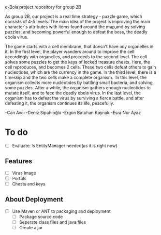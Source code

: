 
e-Bola project repository for group 2B


As group 2B, our project is a real time strategy - puzzle game, which consists of 4-5 levels.
The main idea of the project is improving the main character's attributes with items found around the map,and by solving puzzles, and becoming powerful enough to defeat the boss, the deadly ebola virus. 

The game starts with a cell membrane, that doesn't have any organelles in it. In the first level, the player wanders around to improve the cell accordingly with organelles, and proceeds to the second level. The cell solves some puzzles to get the keys of locked treasure chests. Here, the cell reproduces, and becomes 2 cells. These two cells defeat others to gain nucleotides, which are the currency in the game. In the third level, there is a timeskip and the two cells make a complete organism.  In this level, the organism collects more nucleotides by battling small bacteria, and solving some puzzles. After a while, the organism gathers enough nucleotides to mutate itself, and to face the deadly ebola virus. In the last level, the organism has to defeat the virus by surviving a fierce battle, and after defeating it, the organism continues its life, peacefully.

-Can Avcı
-Deniz Sipahioğlu
-Ergün Batuhan Kaynak
-Esra Nur Ayaz

# To do
- [ ] Evaluate: Is EntityManager needed(as it is right now)

## Features
- [ ] Virus Image
- [ ] Portals
- [ ] Chests and keys

## About Deployment
- [ ] Use Maven or ANT to packaging and deployment
    - [ ] Package source code
    - [ ] Seperate class files and java files
    - [ ] Create a jar
